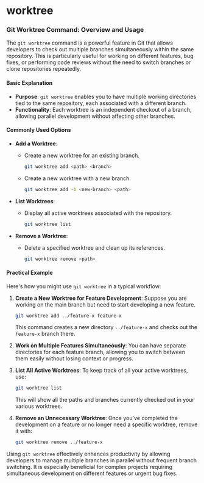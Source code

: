 # worktree

### Git Worktree Command: Overview and Usage

The `git worktree` command is a powerful feature in Git that allows developers to check out multiple branches simultaneously within the same repository. This is particularly useful for working on different features, bug fixes, or performing code reviews without the need to switch branches or clone repositories repeatedly.

#### Basic Explanation

* **Purpose**: `git worktree` enables you to have multiple working directories tied to the same repository, each associated with a different branch.
* **Functionality**: Each worktree is an independent checkout of a branch, allowing parallel development without affecting other branches.

#### Commonly Used Options

* **Add a Worktree**:
  *   Create a new worktree for an existing branch.

      ```bash
      git worktree add <path> <branch>
      ```
  *   Create a new worktree with a new branch.

      ```bash
      git worktree add -b <new-branch> <path>
      ```
* **List Worktrees**:
  *   Display all active worktrees associated with the repository.

      ```bash
      git worktree list
      ```
* **Remove a Worktree**:
  *   Delete a specified worktree and clean up its references.

      ```bash
      git worktree remove <path>
      ```

#### Practical Example

Here's how you might use `git worktree` in a typical workflow:

1.  **Create a New Worktree for Feature Development**: Suppose you are working on the main branch but need to start developing a new feature.

    ```bash
    git worktree add ../feature-x feature-x
    ```

    This command creates a new directory `../feature-x` and checks out the `feature-x` branch there.
2. **Work on Multiple Features Simultaneously**: You can have separate directories for each feature branch, allowing you to switch between them easily without losing context or progress.
3.  **List All Active Worktrees**: To keep track of all your active worktrees, use:

    ```bash
    git worktree list
    ```

    This will show all the paths and branches currently checked out in your various worktrees.
4.  **Remove an Unnecessary Worktree**: Once you've completed the development on a feature or no longer need a specific worktree, remove it with:

    ```bash
    git worktree remove ../feature-x
    ```

Using `git worktree` effectively enhances productivity by allowing developers to manage multiple branches in parallel without frequent branch switching. It is especially beneficial for complex projects requiring simultaneous development on different features or urgent bug fixes.
